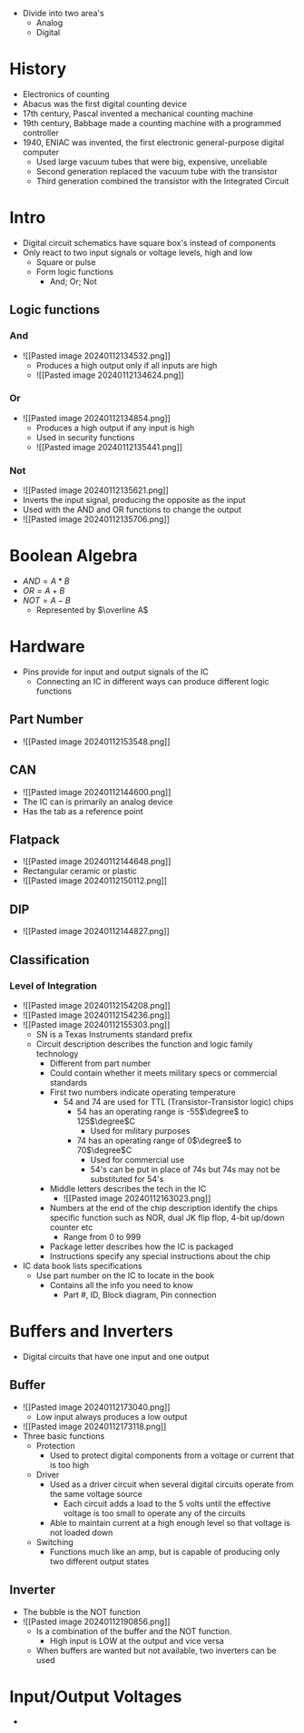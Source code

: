 - Divide into two area's
	- Analog
	- Digital

# History

- Electronics of counting
- Abacus was the first digital counting device
- 17th century, Pascal invented a mechanical counting machine
- 19th century, Babbage made a counting machine with a programmed controller
- 1940, ENIAC was invented, the first electronic general-purpose digital computer
	- Used large vacuum tubes that were big, expensive, unreliable
	- Second generation replaced the vacuum tube with the transistor
	- Third generation combined the transistor with the Integrated Circuit

# Intro

- Digital circuit schematics have square box's instead of components
- Only react to two input signals or voltage levels, high and low
	- Square or pulse
	- Form logic functions
		- And; Or; Not

## Logic functions

### And

- ![[Pasted image 20240112134532.png]] 
	- Produces a high output only if all inputs are high
	- ![[Pasted image 20240112134624.png]] 

### Or

- ![[Pasted image 20240112134854.png]] 
	- Produces a high output if any input is high
	- Used in security functions
	- ![[Pasted image 20240112135441.png]] 

### Not

- ![[Pasted image 20240112135621.png]] 
- Inverts the input signal, producing the opposite as the input
- Used with the AND and OR functions to change the output
- ![[Pasted image 20240112135706.png]] 

# Boolean Algebra

- $AND=A*B$ 
- $OR=A+B$
- $NOT=A-B$ 
	- Represented by $\overline A$  

# Hardware

- Pins provide for input and output signals of the IC
	- Connecting an IC in different ways can produce different logic functions

## Part Number

- ![[Pasted image 20240112153548.png]] 

## CAN

- ![[Pasted image 20240112144600.png]] 
- The IC can is primarily an analog device
- Has the tab as a reference point


## Flatpack

- ![[Pasted image 20240112144648.png]] 
- Rectangular ceramic or plastic
- ![[Pasted image 20240112150112.png]] 


## DIP

- ![[Pasted image 20240112144827.png]] 

## Classification

### Level of Integration

- ![[Pasted image 20240112154208.png]] 
- ![[Pasted image 20240112154236.png]] 
- ![[Pasted image 20240112155303.png]] 
	- SN is a Texas Instruments standard prefix
	- Circuit description describes the function and logic family technology
		- Different from part number
		- Could contain whether it meets military specs or commercial standards
		- First two numbers indicate operating temperature
			- 54 and 74 are used for TTL (Transistor-Transistor logic) chips
				- 54 has an operating range is -55$\degree$ to 125$\degree$C 
					- Used for military purposes
				- 74 has an operating range of 0$\degree$ to 70$\degree$C 
					- Used for commercial use
					- 54's can be put in place of 74s but 74s may not be substituted for 54's
		- Middle letters describes the tech in the IC
			- ![[Pasted image 20240112163023.png]] 
		- Numbers at the end of the chip description identify the chips specific function such as NOR, dual JK flip flop, 4-bit up/down counter etc
			- Range from 0 to 999
		- Package letter describes how the IC is packaged
		- Instructions specify any special instructions about the chip
- IC data book lists specifications
	- Use part number on the IC to locate in the book
		- Contains all the info you need to know
			- Part #, ID, Block diagram, Pin connection

# Buffers and Inverters

- Digital circuits that have one input and one output

## Buffer

- ![[Pasted image 20240112173040.png]] 
	- Low input always produces a low output
- ![[Pasted image 20240112173118.png]] 
- Three basic functions
	- Protection
		- Used to protect digital components from a voltage or current that is too high
	- Driver
		- Used as a driver circuit when several digital circuits operate from the same voltage source
			- Each circuit adds a load to the 5 volts until the effective voltage is too small to operate any of the circuits
		- Able to maintain current at a high enough level so that voltage is not loaded down
	- Switching
		- Functions much like an amp, but is capable of producing only two different output states

## Inverter

- The bubble is the NOT function
- ![[Pasted image 20240112190856.png]] 
	- Is a combination of the buffer and the NOT function.
		- High input is LOW at the output and vice versa
	- When buffers are wanted but not available, two inverters can be used

# Input/Output Voltages

- 